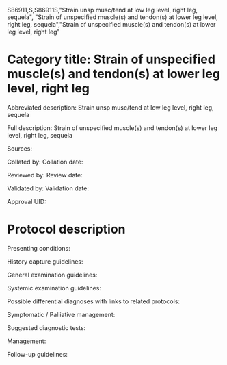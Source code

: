 S86911,S,S86911S,"Strain unsp musc/tend at low leg level, right leg, sequela", "Strain of unspecified muscle(s) and tendon(s) at lower leg level, right leg, sequela","Strain of unspecified muscle(s) and tendon(s) at lower leg level, right leg"
# Category title: Strain of unspecified muscle(s) and tendon(s) at lower leg level, right leg

Abbreviated description: Strain unsp musc/tend at low leg level, right leg, sequela

Full description: Strain of unspecified muscle(s) and tendon(s) at lower leg level, right leg, sequela

Sources:

Collated by:
Collation date:

Reviewed by:
Review date:

Validated by:
Validation date:

Approval UID:

# Protocol description

Presenting conditions:

History capture guidelines:

General examination guidelines:

Systemic examination guidelines:

Possible differential diagnoses with links to related protocols:

Symptomatic / Palliative management:

Suggested diagnostic tests:

Management:

Follow-up guidelines:

